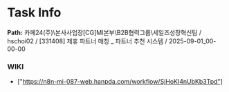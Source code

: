 # Task Info

**Path:** 카페24(주)\본사사업장\[CG]MI본부\B2B협력그룹\세일즈성장혁신팀 / hschoi02 / [331408] 제휴 파트너 매칭 _ 파트너 추천 시스템 / 2025-09-01_00-00-00

### WIKI
- ["https://n8n-mi-087-web.hanpda.com/workflow/SjHoKI4nUbKb3Tpd"]

